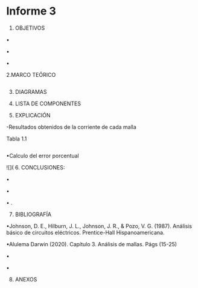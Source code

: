 # Informe 3
1. OBJETIVOS 

• 

• 

• 



2.MARCO TEÓRICO



![]()



3. DIAGRAMAS



4. LISTA DE COMPONENTES


5. EXPLICACIÓN 



-Resultados obtenidos de la corriente de cada malla

Tabla 1.1

![]()

•Calculo del error porcentual 

![](
6. CONCLUSIONES:

•

•	  

•	.


7. BIBLIOGRAFÍA

•Johnson, D. E., Hilburn, J. L., Johnson, J. R., & Pozo, V. G. (1987). Análisis básico de circuitos eléctricos. Prentice-Hall Hispanoamericana.

•Alulema Darwin (2020). Capítulo 3. Análisis de mallas. Págs (15-25) 

•

•


8. ANEXOS
 
![]()
